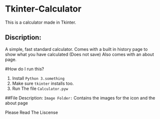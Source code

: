 # Tkinter-Calculator

This is a calculator made in Tkinter.

## Discription:
A simple, fast standard calculator.
Comes with a built in history page to show what you have calculated
(Does not save)
Also comes with an about page.

#How do I run this?
1. Install `Python 3.something`
2. Make sure `tkinter` installs too.
3. Run The file `Calculator.pyw`

##File Description:
`Image Folder:`
Contains the images for the icon and the about page

Please Read The Liscense